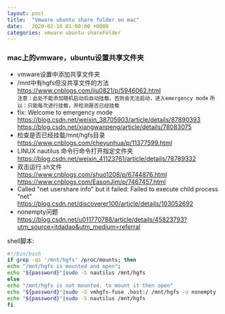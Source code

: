 ```yaml
---
layout: post
title:  "Vmware ubuntu share folder on mac"
date:   2020-02-16 01:00:00 +0800
categories: vmware ubuntu shareFolder
---
```


### mac上的vmware，ubuntu设置共享文件夹
* vmware设置中添加共享文件夹
* /mnt中有hgfs但没共享文件的方法  
<https://www.cnblogs.com/jiu0821/p/5946062.html>  
`注意：此处不能添加随机启动后自动挂载，否则会无法启动，进入emergency mode`
`所以：只能每次进行挂载，并检测是否已经挂载`
* fix: Welcome to emergency mode  
<https://blog.csdn.net/weixin_38705903/article/details/87890393>
<https://blog.csdn.net/xiangwanpeng/article/details/78083075>
* 检查是否已经挂载/mnt/hgfs目录  
<https://www.cnblogs.com/cheyunhua/p/11377599.html>
* LINUX nautilus 命令行命令打开指定文件夹  
<https://blog.csdn.net/weixin_41123761/article/details/78789332>
* 双击运行.sh文件  
<https://www.cnblogs.com/shuo1208/p/6744876.html>  
<https://www.cnblogs.com/EasonJim/p/7467457.html>
* Called "net usershare info" but it failed: Failed to execute child process “net”  
<https://blog.csdn.net/discoverer100/article/details/103052692>
* nonempty问题  
<https://blog.csdn.net/u011770788/article/details/45823793?utm_source=itdadao&utm_medium=referral>


shell脚本:
```sh
#!/bin/bash
if grep -qs '/mnt/hgfs' /proc/mounts; then
echo "/mnt/hgfs is mounted and open";
echo "${password}"|sudo -S nautilus /mnt/hgfs
else
echo "/mnt/hgfs is not mounted. to mount it then open"
echo "${password}"|sudo -S vmhgfs-fuse .host:/ /mnt/hgfs -o nonempty
echo "${password}"|sudo -S nautilus /mnt/hgfs
fi
```
